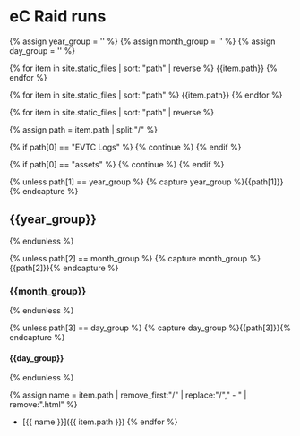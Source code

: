 ---
---

# eC Raid runs

{% assign year_group = '' %}
{% assign month_group = '' %}
{% assign day_group = '' %}


{% for item in site.static_files | sort: "path" | reverse  %}
  {{item.path}}
{% endfor %}

{% for item in site.static_files | sort: "path" %}
  {{item.path}}
{% endfor %}

{% for item in site.static_files | sort: "path" | reverse  %}

{% assign path = item.path | split:"/" %}

{% if path[0] == "EVTC Logs" %}
  {% continue %}
{% endif %}

{% if path[0] == "assets" %}
  {% continue %}
{% endif %}

{% unless path[1] == year_group %}
{% capture year_group %}{{path[1]}}{% endcapture %}
## {{year_group}}
{% endunless %}

{% unless path[2] == month_group %}
{% capture month_group %}{{path[2]}}{% endcapture %}
### {{month_group}}
{% endunless %}

{% unless path[3] == day_group %}
{% capture day_group %}{{path[3]}}{% endcapture %}
#### {{day_group}}
{% endunless %}
  
{% assign name = item.path | remove_first:"/" | replace:"/"," - " | remove:".html" %}
 * [{{ name }}]({{ item.path }})
{% endfor %}
